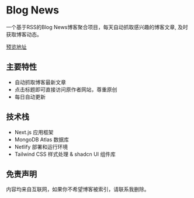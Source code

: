 # Blog News
一个基于RSS的Blog News博客聚合项目，每天自动抓取感兴趣的博客文章, 及时获取博客动态。

[预览地址](https://blognews.afunny.top)

## 主要特性
- 自动抓取博客最新文章
- 点击标题即可直接访问原作者网站，尊重原创
- 每日自动更新

## 技术栈
- Next.js 应用框架
- MongoDB Atlas 数据库
- Netlify 部署和运行环境
- Tailwind CSS 样式处理 & shadcn UI 组件库

## 免责声明
内容均来自互联网，如果你不希望博客被索引，请联系我删除。